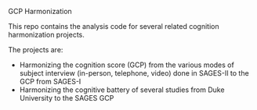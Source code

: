 GCP Harmonization

This repo contains the analysis code for several related cognition harmonization projects.  

The projects are:
-  Harmonizing the cognition score (GCP) from the various modes of subject interview (in-person, telephone, video) done in SAGES-II to the GCP from SAGES-I
-  Harmonizing the cognitive battery of several studies from Duke University to the SAGES GCP


